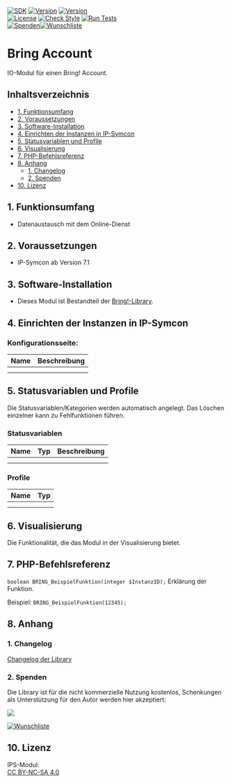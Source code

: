 [![SDK](https://img.shields.io/badge/Symcon-PHPModul-red.svg)](https://www.symcon.de/service/dokumentation/entwicklerbereich/sdk-tools/sdk-php/)
[![Version](https://img.shields.io/badge/Modul%20Version-1.10-blue.svg)]()
[![Version](https://img.shields.io/badge/Symcon%20Version-7.1%20%3E-green.svg)](https://www.symcon.de/de/service/dokumentation/installation/migrationen/v70-v71-q1-2024/)  
[![License](https://img.shields.io/badge/License-CC%20BY--NC--SA%204.0-green.svg)](https://creativecommons.org/licenses/by-nc-sa/4.0/)
[![Check Style](https://github.com/Nall-chan/bring-symcon/workflows/Check%20Style/badge.svg)](https://github.com/Nall-chan/bring-symcon/actions)
[![Run Tests](https://github.com/Nall-chan/bring-symcon/workflows/Run%20Tests/badge.svg)](https://github.com/Nall-chan/bring-symcon/actions)  
[![Spenden](https://www.paypalobjects.com/de_DE/DE/i/btn/btn_donate_SM.gif)](#2-spenden)[![Wunschliste](https://img.shields.io/badge/Wunschliste-Amazon-ff69fb.svg)](#2-spenden)  

# Bring Account  <!-- omit in toc -->
IO-Modul für einen Bring! Account.  

## Inhaltsverzeichnis  <!-- omit in toc -->

- [1. Funktionsumfang](#1-funktionsumfang)
- [2. Voraussetzungen](#2-voraussetzungen)
- [3. Software-Installation](#3-software-installation)
- [4. Einrichten der Instanzen in IP-Symcon](#4-einrichten-der-instanzen-in-ip-symcon)
- [5. Statusvariablen und Profile](#5-statusvariablen-und-profile)
- [6. Visualisierung](#6-visualisierung)
- [7. PHP-Befehlsreferenz](#7-php-befehlsreferenz)
- [8. Anhang](#8-anhang)
  - [1. Changelog](#1-changelog)
  - [2. Spenden](#2-spenden)
- [10. Lizenz](#10-lizenz)

## 1. Funktionsumfang

* Datenaustausch mit dem Online-Dienst

## 2. Voraussetzungen

* IP-Symcon ab Version 7.1

## 3. Software-Installation

* Dieses Modul ist Bestandteil der [Bring!-Library](../README.md#2-software-installation).  

## 4. Einrichten der Instanzen in IP-Symcon

### Konfigurationsseite:  <!-- omit in toc -->

| Name | Beschreibung |
| ---- | ------------ |
|      |
|      |

## 5. Statusvariablen und Profile

Die Statusvariablen/Kategorien werden automatisch angelegt. Das Löschen einzelner kann zu Fehlfunktionen führen.

### Statusvariablen  <!-- omit in toc -->

| Name | Typ | Beschreibung |
| ---- | --- | ------------ |
|      |
|      |

### Profile  <!-- omit in toc -->

| Name | Typ |
| ---- | --- |
|      |
|      |

## 6. Visualisierung

Die Funktionalität, die das Modul in der Visualisierung bietet.

## 7. PHP-Befehlsreferenz

`boolean BRING_BeispielFunktion(integer $InstanzID);`
Erklärung der Funktion.

Beispiel:
`BRING_BeispielFunktion(12345);`

## 8. Anhang

### 1. Changelog

[Changelog der Library](../README.md#2-changelog)

### 2. Spenden

Die Library ist für die nicht kommerzielle Nutzung kostenlos, Schenkungen als Unterstützung für den Autor werden hier akzeptiert:  

<a href="https://www.paypal.com/donate?hosted_button_id=G2SLW2MEMQZH2" target="_blank"><img src="https://www.paypalobjects.com/de_DE/DE/i/btn/btn_donate_LG.gif" border="0" /></a>  

[![Wunschliste](https://img.shields.io/badge/Wunschliste-Amazon-ff69fb.svg)](https://www.amazon.de/hz/wishlist/ls/YU4AI9AQT9F?ref_=wl_share) 

## 10. Lizenz

  IPS-Modul:  
  [CC BY-NC-SA 4.0](https://creativecommons.org/licenses/by-nc-sa/4.0/)  
